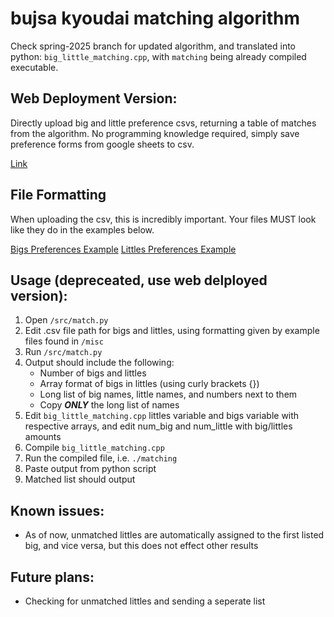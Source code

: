 # bujsa kyoudai matching algorithm

Check spring-2025 branch for updated algorithm, and translated into python: ```big_little_matching.cpp```, with ```matching``` being already compiled executable.

## Web Deployment Version:

Directly upload big and little preference csvs, returning a table of matches from the algorithm. No programming knowledge required, simply save preference forms from google sheets to csv. 

[Link](https://kyoudai-algo-site.vercel.app)

## File Formatting

When uploading the csv, this is incredibly important. Your files MUST look like they do in the examples below. 

[Bigs Preferences Example](https://docs.google.com/spreadsheets/d/1GZn0-PW8SyR_jK4R9T40YpH98LRMZmgFVmsZfHau_VA/edit?gid=0#gid=0) [Littles Preferences Example](https://docs.google.com/spreadsheets/d/11uSyPQk54nS1KL4QzCcnpCK55ClWsT06MEypuzKm2cI/edit?gid=0#gid=0)


## Usage (depreceated, use web delployed version):

1. Open ```/src/match.py```
2. Edit .csv file path for bigs and littles, using formatting given by example files found in ```/misc```
3. Run ```/src/match.py```
4. Output should include the following:
   - Number of bigs and littles
   - Array format of bigs in littles (using curly brackets {})
   - Long list of big names, little names, and numbers next to them
   - Copy _**ONLY**_ the long list of names
6. Edit ```big_little_matching.cpp``` littles variable and bigs variable with respective arrays, and edit num_big and num_little with big/littles amounts
7. Compile ```big_little_matching.cpp``` 
8. Run the compiled file, i.e. ```./matching```
9. Paste output from python script
10. Matched list should output

## Known issues:

- As of now, unmatched littles are automatically assigned to the first listed big, and vice versa, but this does not effect other results

## Future plans:

- Checking for unmatched littles and sending a seperate list


